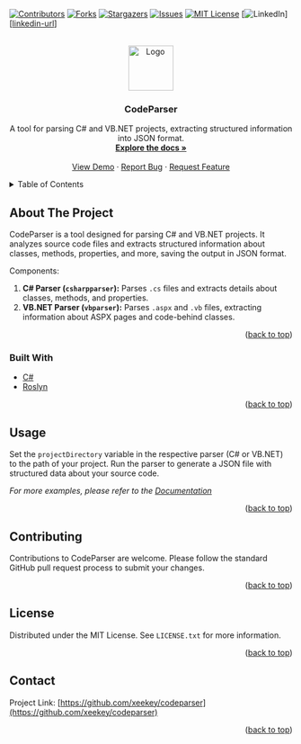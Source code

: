 <a name="readme-top"></a>

[![Contributors][contributors-shield]][contributors-url]
[![Forks][forks-shield]][forks-url]
[![Stargazers][stars-shield]][stars-url]
[![Issues][issues-shield]][issues-url]
[![MIT License][license-shield]][license-url]
[![LinkedIn][linkedin-shield]][[linkedin-url](https://www.linkedin.com/in/kasper-hjort-j%C3%A6ger-5121881b5/)]

<!-- PROJECT LOGO -->
<br />
<div align="center">
  <a href="https://github.com/xeekey/codeparser">
    <img src="images/logo.png" alt="Logo" width="80" height="80">
  </a>

<h3 align="center">CodeParser</h3>

  <p align="center">
    A tool for parsing C# and VB.NET projects, extracting structured information into JSON format.
    <br />
    <a href="https://github.com/xeekey/codeparser"><strong>Explore the docs »</strong></a>
    <br />
    <br />
    <a href="https://github.com/xeekey/codeparser">View Demo</a>
    ·
    <a href="https://github.com/xeekey/codeparser/issues">Report Bug</a>
    ·
    <a href="https://github.com/xeekey/codeparser/issues">Request Feature</a>
  </p>
</div>

<!-- TABLE OF CONTENTS -->
<details>
  <summary>Table of Contents</summary>
  <ol>
    <li>
      <a href="#about-the-project">About The Project</a>
      <ul>
        <li><a href="#built-with">Built With</a></li>
      </ul>
    </li>
    <li><a href="#usage">Usage</a></li>
    <li><a href="#contributing">Contributing</a></li>
    <li><a href="#license">License</a></li>
    <li><a href="#contact">Contact</a></li>
  </ol>
</details>

<!-- ABOUT THE PROJECT -->
## About The Project

CodeParser is a tool designed for parsing C# and VB.NET projects. It analyzes source code files and extracts structured information about classes, methods, properties, and more, saving the output in JSON format.

Components:
1. **C# Parser (`csharpparser`):** Parses `.cs` files and extracts details about classes, methods, and properties.
2. **VB.NET Parser (`vbparser`):** Parses `.aspx` and `.vb` files, extracting information about ASPX pages and code-behind classes.

<p align="right">(<a href="#readme-top">back to top</a>)</p>

### Built With

* [C#](https://docs.microsoft.com/en-us/dotnet/csharp/)
* [Roslyn](https://learn.microsoft.com/en-us/dotnet/csharp/roslyn-sdk/)

<p align="right">(<a href="#readme-top">back to top</a>)</p>

<!-- USAGE EXAMPLES -->
## Usage

Set the `projectDirectory` variable in the respective parser (C# or VB.NET) to the path of your project. Run the parser to generate a JSON file with structured data about your source code.

_For more examples, please refer to the [Documentation](https://github.com/xeekey/codeparser)_

<p align="right">(<a href="#readme-top">back to top</a>)</p>

<!-- CONTRIBUTING -->
## Contributing

Contributions to CodeParser are welcome. Please follow the standard GitHub pull request process to submit your changes.

<p align="right">(<a href="#readme-top">back to top</a>)</p>

<!-- LICENSE -->
## License

Distributed under the MIT License. See `LICENSE.txt` for more information.

<p align="right">(<a href="#readme-top">back to top</a>)</p>

<!-- CONTACT -->
## Contact
Project Link: [https://github.com/xeekey/codeparser](https://github.com/xeekey/codeparser)

<p align="right">(<a href="#readme-top">back to top</a>)</p>


<!-- MARKDOWN LINKS & IMAGES -->
[contributors-shield]: https://img.shields.io/github/contributors/xeekey/codeparser.svg?style=for-the-badge
[contributors-url]: https://github.com/xeekey/codeparser/graphs/contributors
[forks-shield]: https://img.shields.io/github/forks/xeekey/codeparser.svg?style=for-the-badge
[forks-url]: https://github.com/xeekey/codeparser/network/members
[stars-shield]: https://img.shields.io/github/stars/xeekey/codeparser.svg?style=for-the-badge
[stars-url]: https://github.com/xeekey/codeparser/stargazers
[issues-shield]: https://img.shields.io/github/issues/xeekey/codeparser.svg?style=for-the-badge
[issues-url]: https://github.com/xeekey/codeparser/issues
[license-shield]: https://img.shields.io/github/license/xeekey/codeparser.svg?style=for-the-badge
[license-url]: https://github.com/xeekey/codeparser/blob/master/LICENSE.txt
[linkedin-shield]: https://img.shields.io/badge/-LinkedIn-black.svg?style=for-the-badge&logo=linkedin&
